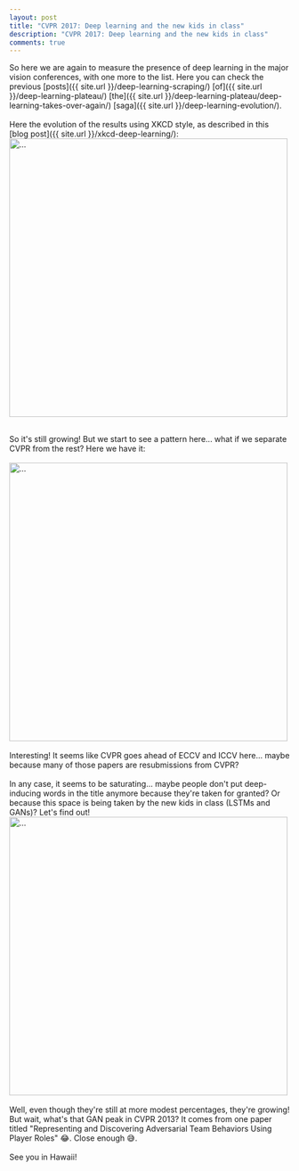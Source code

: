 ```yaml
---
layout: post
title: "CVPR 2017: Deep learning and the new kids in class"
description: "CVPR 2017: Deep learning and the new kids in class"
comments: true
---
```


So here we are again to measure the presence of deep learning in the major vision conferences, with one more to the list. Here you can check the previous [posts]({{ site.url }}/deep-learning-scraping/) [of]({{ site.url }}/deep-learning-plateau/) [the]({{ site.url }}/deep-learning-plateau/deep-learning-takes-over-again/) [saga]({{ site.url }}/deep-learning-evolution/).<br>
<br>
Here the evolution of the results using XKCD style, as described in this [blog post]({{ site.url }}/xkcd-deep-learning/):
<br />
<img align="middle" width="500" src="{{ site.url }}/images/dl_evolution_all.png" alt="...">
<br />
<br />

So it's still growing! But we start to see a pattern here... what if we separate CVPR from the rest? Here we have it:<br>
<br />
<img align="middle" width="500" src="{{ site.url }}/images/dl_evolution_separated.png" alt="...">
<br />
<br />
Interesting! It seems like CVPR goes ahead of ECCV and ICCV here... maybe because many of those papers are resubmissions from CVPR?
<br />
<br />
In any case, it seems to be saturating... maybe people don't put deep-inducing words in the title anymore because they're taken for granted? Or because this space is being taken by the new kids in class (LSTMs and GANs)? Let's find out!
<br />
<img align="middle" width="500" src="{{ site.url }}/images/other_evolution.png" alt="...">
<br />
<br />
Well, even though they're still at more modest percentages, they're growing! But wait, what's that GAN peak in CVPR 2013? It comes from one paper titled "Representing and Discovering Adversarial Team Behaviors Using Player Roles" 😂. Close enough 😅.
<br />
<br />
See you in Hawaii!
